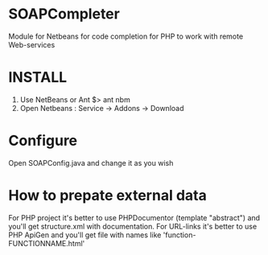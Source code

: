 # SOAPCompleter
Module for Netbeans for code completion for PHP to work with remote Web-services

# INSTALL
1) Use NetBeans or Ant
$> ant nbm
2) Open Netbeans : Service -> Addons -> Download

# Configure
Open SOAPConfig.java and change it as you wish

# How to prepate external data
For PHP project it's better to use PHPDocumentor (template "abstract") and you'll get structure.xml with documentation.
For URL-links it's better to use PHP ApiGen and you'll get file with names like 'function-FUNCTIONNAME.html'
